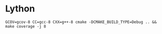 # Lython

    GCOV=gcov-8 CC=gcc-8 CXX=g++-8 cmake -DCMAKE_BUILD_TYPE=Debug .. && make coverage -j 8


